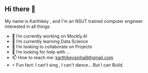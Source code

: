 ## Hi there 👋

My name is Karthikey , and I'm an NSUT trained computer engineer interested in all things



- 🔭 I’m currently working on Mockly.AI
- 🌱 I’m currently learning Data Science 
- 👯 I’m looking to collaborate on  Projects
- 🤔 I’m looking for help with ...
- 📫 How to reach me: karthikeysinha8@gmail.com
- ⚡ Fun fact: I can't sing , I can't dance... But I can Build.
  

